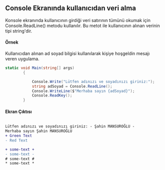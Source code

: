 ## Console Ekranında kullanıcıdan veri alma
Konsole ekranında kullanıcının girdiği veri satırının tümünü okumak için Console.ReadLine() metodu kullanılır. 
Bu metot ile kullanıcının alınan verinin tipi string'dir. 
#### Örnek
Kullanıcıdan alınan ad soyad bilgisi kullanılarak kişiye hoşgeldin mesajı veren uygulama.
```csharp
static void Main(string[] args)
        {

            Console.Write("Lütfen adınızı ve soyadınızı giriniz:");
            string adSoyad = Console.ReadLine();
            Console.WriteLine($"Merhaba sayın {adSoyad}");
            Console.ReadKey();
        }
```
  #### Ekran Çıktısı
````diff

Lütfen adınızı ve soyadınızı giriniz: - Şahin MANSUROĞLU -
Merhaba sayın Şahin MANSUROĞLU
+ Green Text
- Red Text

+ some-text +
- some-text -
# some-text #
* some-text *
````


